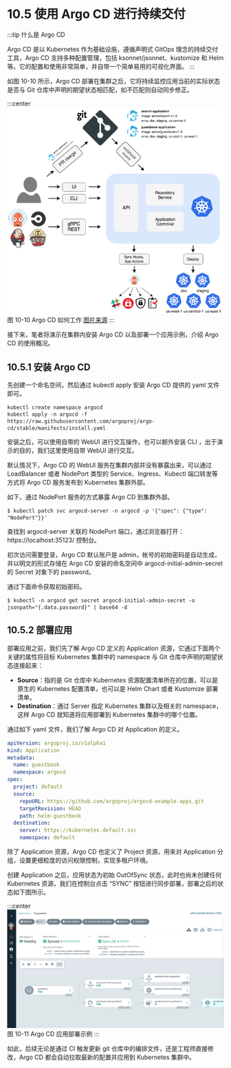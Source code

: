 # 10.5 使用 Argo CD 进行持续交付

:::tip 什么是 Argo CD

Argo CD 是以 Kubernetes 作为基础设施，遵循声明式 GitOps 理念的持续交付工具，Argo CD 支持多种配置管理，包括 ksonnet/jsonnet、kustomize 和 Helm 等。它的配置和使用非常简单，并自带一个简单易用的可视化界面。
:::

如图 10-10 所示，Argo CD 部署在集群之后，它将持续监控应用当前的实际状态是否与 Git 仓库中声明的期望状态相匹配，如不匹配则自动同步修正。

:::center
  ![](../assets/argocd_architecture.png)<br/>
  图 10-10 Argo CD 如何工作 [图片来源](https://argo-cd.readthedocs.io/en/stable/)
:::

接下来，笔者将演示在集群内安装 Argo CD 以及部署一个应用示例，介绍 Argo CD 的使用概况。

## 10.5.1 安装 Argo CD

先创建一个命名空间，然后通过 kubectl apply 安装 Argo CD 提供的 yaml 文件即可。

```
kubectl create namespace argocd
kubectl apply -n argocd -f https://raw.githubusercontent.com/argoproj/argo-cd/stable/manifests/install.yaml
```
安装之后，可以使用自带的 WebUI 进行交互操作，也可以额外安装 CLI ，出于演示的目的，我们这里使用自带 WebUI 进行交互。

默认情况下，Argo CD 的 WebUI 服务在集群内部并没有暴露出来，可以通过 LoadBalancer 或者 NodePort 类型的 Service、Ingress、Kubectl 端口转发等方式将 Argo CD 服务发布到 Kubernetes 集群外部。

如下，通过 NodePort 服务的方式暴露 Argo CD 到集群外部。

```
$ kubectl patch svc argocd-server -n argocd -p '{"spec": {"type": "NodePort"}}'
```

查找到 argocd-server 关联的 NodePort 端口，通过浏览器打开：https://localhost:35123/ 控制台。

初次访问需要登录，Argo CD 默认账户是 admin，帐号的初始密码是自动生成，并以明文的形式存储在 Argo CD 安装的命名空间中 argocd-initial-admin-secret 的 Secret 对象下的 password。

通过下面命令获取初始密码。
```
$ kubectl -n argocd get secret argocd-initial-admin-secret -o jsonpath="{.data.password}" | base64 -d
```

## 10.5.2 部署应用

部署应用之前，我们先了解 Argo CD 定义的 Application 资源，它通过下面两个关键的属性将目标 Kubernetes 集群中的 namespace 与 Git 仓库中声明的期望状态连接起来：

- **Source**：指的是 Git 仓库中 Kubernetes 资源配置清单所在的位置，可以是原生的 Kubernetes 配置清单，也可以是 Helm Chart 或者 Kustomize 部署清单。
- **Destination**：通过 Server 指定 Kubernetes 集群以及相关的 namespace，这样 Argo CD 就知道将应用部署到 Kubernetes 集群中的哪个位置。

通过如下 yaml 文件，我们了解 Argo CD 对 Application 的定义。

```yaml
apiVersion: argoproj.io/v1alpha1
kind: Application
metadata:
  name: guestbook
  namespace: argocd
spec:
  project: default
  source:
    repoURL: https://github.com/argoproj/argocd-example-apps.git
    targetRevision: HEAD
    path: helm-guestbook
  destination:
    server: https://kubernetes.default.svc
    namespace: default
```

除了 Application 资源，Argo CD 也定义了 Project 资源，用来对 Application 分组，设置更细粒度的访问权限控制，实现多租户环境。

创建 Application 之后，应用状态为初始 OutOfSync 状态，此时也尚未创建任何 Kubernetes 资源，我们在控制台点击 “SYNC” 按钮进行同步部署，部署之后的状态如下图所示。

:::center
  ![](../assets/argocd-demo.png)<br/>
  图 10-11 Argo CD 应用部署示例
:::

如此，后续无论是通过 CI 触发更新 git 仓库中的编排文件，还是工程师直接修改，Argo CD 都会自动拉取最新的配置并应用到 Kubernetes 集群中。
